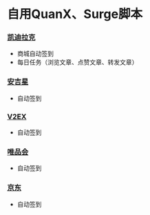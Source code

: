# 自用QuanX、Surge脚本

### [凯迪拉克](https://github.com/panghujiajia/Scripts/tree/master/KDLK)

-   商城自动签到
-   每日任务（浏览文章、点赞文章、转发文章）

### [安吉星](https://github.com/panghujiajia/Scripts/tree/master/AJX)

-   自动签到

### [V2EX](https://github.com/panghujiajia/Scripts/tree/master/V2EX)

-   自动签到

### [唯品会](https://github.com/panghujiajia/Scripts/tree/master/WPH)

-   自动签到

### [京东](https://github.com/panghujiajia/Scripts/tree/master/JD)

-   自动签到
